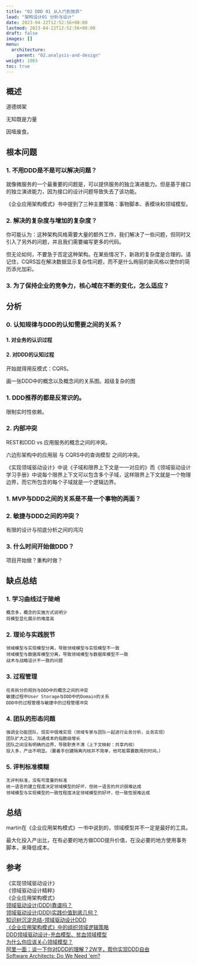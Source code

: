 ```yaml
---
title: "02 DDD 01 从入门到放弃"
lead: "架构设计01 分析与设计"
date: 2023-04-22T12:52:56+08:00
lastmod: 2023-04-22T12:52:56+08:00
draft: false
images: []
menu:
  architecture:
    parent: "02.analysis-and-design"
weight: 1003
toc: true
---
```


## 概述

道德绑架

无知既是力量

因噎废食。


## 根本问题

### 1. 不用DDD是不是可以解决问题？
就像微服务的一个最重要的问题是，可以提供服务的独立演进能力。但是基于接口的独立演进能力，因为接口的设计问题导致失去了该功能。

《企业应用架构模式》书中提到了三种主要策略：事物脚本、表模块和领域模型。

### 2. 解决的复杂度与增加的复杂度？
你可能认为：这种架构风格需要大量的额外工作，我们解决了一些问题，但同时又引入了另外的问题，并且我们需要编写更多的代码。

但无论如何，不要急于否定这种架构。在某些情况下，新政的复杂度是合理的。请记住，CQRS旨在解决数据显示复杂性问题，而不是什么绚丽的新风格以使你的简历添光加彩。

### 3. 为了保持企业的竞争力，核心域在不断的变化，怎么适应？


## 分析
### 0. 认知规律与DDD的认知需要之间的关系？
#### 1. 对业务的认识过程

#### 2. 对DDD的认知过程
开始就得用反模式：CQRS。

画一张DDD中的概念以及概念间的关系图。超级复杂的图


### 1. DDD推荐的都是反常识的。
限制实时性依赖。

### 2. 内部冲突
REST和DDD vs 应用服务的概念之间的冲突。

六边形架构中的应用层 与 CQRS中的查询模型 之间的冲突。

《实现领域驱动设计》中说《子域和限界上下文是一一对应的》而《领域驱动设计学习手册》中说每个限界上下文可以包含多个子域，这样限界上下文就是一个物理边界，而它所包含的每个子域就是一个逻辑边界。

### 1. MVP与DDD之间的关系是不是一个事物的两面？

### 2. 敏捷与DDD之间的冲突？
有限的设计与彻底分析之间的鸿沟

### 3. 什么时间开始做DDD？
项目开始做？重构时做？

## 缺点总结

### 1. 学习曲线过于陡峭
    概念多，概念的实施方式说明少
    将模型显化展示的难度高
### 2. 理论与实践脱节
    领域模型与实现模型分离，导致领域模型与实现模型不一致
    领域模型与数据库模型分离，导致领域模型与数据库模型不一致
    战术与战略设计不一致的问题
### 3. 过程管理
    任务拆分的规则与DDD中的概念之间的冲突
    敏捷过程中User Storage与DDD中的Domain的关系
    DDD中的过程管理与敏捷中的过程管理冲突
### 4. 团队的形态问题
    强调全功能团队，现实中很难实现（领域专家与团队一起进行业务分析，业务实现）
    团队扩大之后，沟通成本的指数级增长
    团队之间没有明确的边界，导致职责不清（上下文映射：共享内核）
    投入多，产出不明显。（要着手创建隔离内核并不简单，他可能需要数周的时间。）
### 5. 评判标准模糊
    无评判标准，没有可度量的标准
    统一语言的建立程度决定领域模型的好坏，但统一语言的共识很难达成
    领域模型与实现模型的一致性程度决定领域模型的好坏，但一致性很难达成


## 总结

martin在《企业应用架构模式》一书中说到的，领域模型并不一定是最好的工具。

最大化投入产出比，在有必要的地方做DDD提升价值，在没必要的地方使用事务脚本，来降低成本。

## 参考
《实现领域驱动设计》<br>
《领域驱动设计精粹》<br>
《企业应用架构模式》<br>
[领域驱动设计(DDD)靠谱吗？](https://www.zhihu.com/question/328870859)<br>
[领域驱动设计(DDD)实践价值到底几何？](https://www.zhihu.com/question/452960169)<br>
[知识树沉淀总结-领域驱动设计DDD](https://blog.csdn.net/u012605629/article/details/125246753)<br>
[《企业应用架构模式》中的组织领域逻辑策略](https://cloud.tencent.com/developer/article/2332670)<br>
[DDD领域驱动设计-充血模型、贫血领域模型](https://cloud.tencent.com/developer/article/1791287)<br>
[为什么你应该关心领域模型？](https://cloud.tencent.com/developer/article/1834785)<br>
[阿里一面：谈一下你对DDD的理解？2W字，帮你实现DDD自由](https://www.cnblogs.com/crazymakercircle/p/17130939.html)<br>
[Software Architects: Do We Need 'em?](http://www.bredemeyer.com/who.htm)<br>